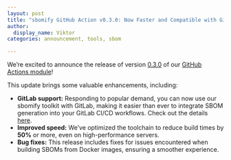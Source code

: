 ```yaml
---
layout: post
title: "sbomify GitHub Action v0.3.0: Now Faster and Compatible with GitLab!"
author:
  display_name: Viktor
categories: announcement, tools, sbom

---
```


We’re excited to announce the release of version [0.3.0](https://github.com/sbomify/github-action/releases/tag/v0.3.0) of our [GitHub Actions module](https://github.com/sbomify/github-action)!

This update brings some valuable enhancements, including:

- **GitLab support:** Responding to popular demand, you can now use our sbomify toolkit with GitLab, making it easier than ever to integrate SBOM generation into your GitLab CI/CD workflows. Check out the details [here](https://github.com/sbomify/github-action#using-in-gitlab).
- **Improved speed:** We’ve optimized the toolchain to reduce build times by **50%** or more, even on high-performance servers.
- **Bug fixes:** This release includes fixes for issues encountered when building SBOMs from Docker images, ensuring a smoother experience.
